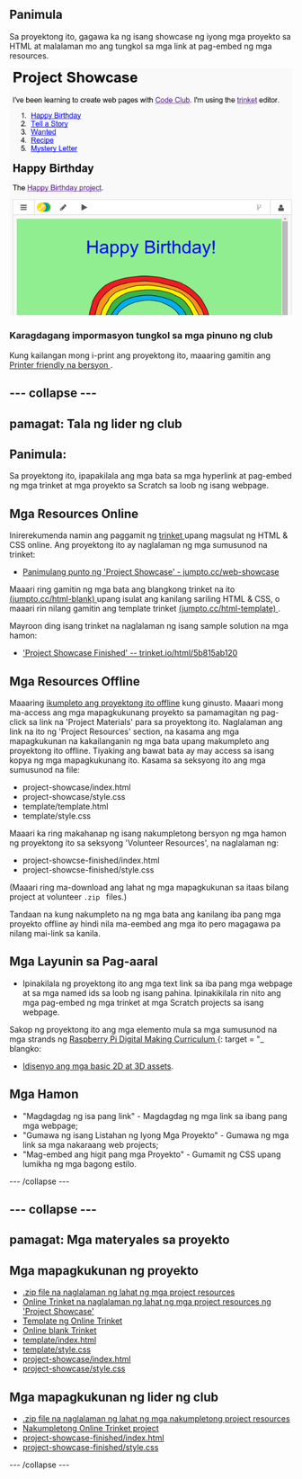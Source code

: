 ## Panimula

Sa proyektong ito, gagawa ka ng isang showcase ng iyong mga proyekto sa HTML at malalaman mo ang tungkol sa mga link at pag-embed ng mga resources.

![screenshot](images/showcase-intro.png)

### Karagdagang impormasyon tungkol sa mga pinuno ng club

Kung kailangan mong i-print ang proyektong ito, maaaring gamitin ang [ Printer friendly na bersyon ](https://projects.raspberrypi.org/en/projects/project-showcase/print).

## \--- collapse \---

## pamagat: Tala ng lider ng club

## Panimula:

Sa proyektong ito, ipapakilala ang mga bata sa mga hyperlink at pag-embed ng mga trinket at mga proyekto sa Scratch sa loob ng isang webpage.

## Mga Resources Online

Inirerekumenda namin ang paggamit ng [ trinket ](https://trinket.io/) upang magsulat ng HTML & CSS online. Ang proyektong ito ay naglalaman ng mga sumusunod na trinket:

* [Panimulang punto ng 'Project Showcase' - jumpto.cc/web-showcase](http://jumpto.cc/web-showcase)

Maaari ring gamitin ng mga bata ang blangkong trinket na ito [ (jumpto.cc/html-blank) ](http://jumpto.cc/html-blank) upang isulat ang kanilang sariling HTML & CSS, o maaari rin nilang gamitin ang template trinket [ (jumpto.cc/html-template) ](http://jumpto.cc/html-template).

Mayroon ding isang trinket na naglalaman ng isang sample solution na mga hamon:

* ['Project Showcase Finished' -- trinket.io/html/5b815ab120](https://trinket.io/html/5b815ab120)

## Mga Resources Offline

Maaaring [ikumpleto ang proyektong ito offline](https://www.codeclubprojects.org/en-GB/resources/webdev-working-offline/) kung ginusto. Maaari mong ma-access ang mga mapagkukunang proyekto sa pamamagitan ng pag-click sa link na 'Project Materials' para sa proyektong ito. Naglalaman ang link na ito ng 'Project Resources' section, na kasama ang mga mapagkukunan na kakailanganin ng mga bata upang makumpleto ang proyektong ito offline. Tiyaking ang bawat bata ay may access sa isang kopya ng mga mapagkukunang ito. Kasama sa seksyong ito ang mga sumusunod na file:

* project-showcase/index.html
* project-showcase/style.css
* template/template.html
* template/style.css

Maaari ka ring makahanap ng isang nakumpletong bersyon ng mga hamon ng proyektong ito sa seksyong 'Volunteer Resources', na naglalaman ng:

* project-showcse-finished/index.html
* project-showcse-finished/style.css

(Maaari ring ma-download ang lahat ng mga mapagkukunan sa itaas bilang project at volunteer `.zip ` files.)

Tandaan na kung nakumpleto na ng mga bata ang kanilang iba pang mga proyekto offline ay hindi nila ma-eembed ang mga ito pero magagawa pa nilang mai-link sa kanila.

## Mga Layunin sa Pag-aaral

* Ipinakilala ng proyektong ito ang mga text link sa iba pang mga webpage at sa mga named ids sa loob ng isang pahina. Ipinakikilala rin nito ang mga pag-embed ng mga trinket at mga Scratch projects sa isang webpage. 

Sakop ng proyektong ito ang mga elemento mula sa mga sumusunod na mga strands ng [ Raspberry Pi Digital Making Curriculum ](http://rpf.io/curriculum) {: target = "_ blangko:

* [ Idisenyo ang mga basic 2D at 3D assets](https://www.raspberrypi.org/curriculum/design/creator).

## Mga Hamon

* "Magdagdag ng isa pang link" - Magdagdag ng mga link sa ibang pang mga webpage;
* "Gumawa ng isang Listahan ng Iyong Mga Proyekto" - Gumawa ng mga link sa mga nakaraang web projects;
* "Mag-embed ang higit pang mga Proyekto" - Gumamit ng CSS upang lumikha ng mga bagong estilo.

\--- /collapse \---

## \--- collapse \---

## pamagat: Mga materyales sa proyekto

## Mga mapagkukunan ng proyekto

* [.zip file na naglalaman ng lahat ng mga project resources](https://rpf.io/p/en/project-showcase-go)
* [Online Trinket na naglalaman ng lahat ng mga project resources ng 'Project Showcase'](http://jumpto.cc/web-showcase)
* [Template ng Online Trinket](http://jumpto.cc/trinket-template)
* [Online blank Trinket](http://jumpto.cc/trinket-blank)
* [template/index.html](resources/template-index.html)
* [template/style.css](resources/template-style.css)
* [project-showcase/index.html](resources/project-showcase-index.html)
* [project-showcase/style.css](resources/project-showcase-style.css)

## Mga mapagkukunan ng lider ng club

* [.zip file na naglalaman ng lahat ng mga nakumpletong project resources](https://rpf.io/p/en/project-showcase-go)
* [Nakumpletong Online Trinket project](https://trinket.io/html/1d4d4c5ce1)
* [project-showcase-finished/index.html](resources/project-showcase-finished-index.html)
* [project-showcase-finished/style.css](resources/project-showcase-finished-style.css)

\--- /collapse \---
